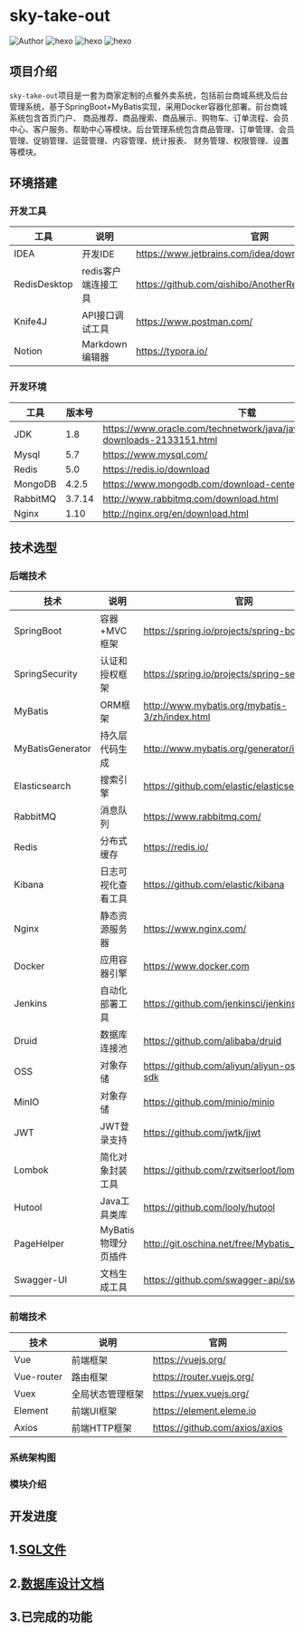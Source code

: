 # sky-take-out

![Author](https://img.shields.io/badge/Author-hua-red.svg "Author")
![hexo](https://img.shields.io/badge/Java-1.8+-blue.svg)
![hexo](https://img.shields.io/badge/Maven-3.8.5-yellow.svg)
![hexo](https://img.shields.io/badge/Spring_Boot-2.7.3-green.svg)

## 项目介绍
`sky-take-out`项目是一套为商家定制的点餐外卖系统，包括前台商城系统及后台管理系统，基于SpringBoot+MyBatis实现，采用Docker容器化部署。前台商城系统包含首页门户、
商品推荐、商品搜索、商品展示、购物车、订单流程、会员中心、客户服务、帮助中心等模块。后台管理系统包含商品管理、订单管理、会员管理、促销管理、运营管理、内容管理、统计报表、
财务管理、权限管理、设置等模块。
## 环境搭建
### 开发工具

| 工具            | 说明           | 官网                                                    |
|---------------|--------------|-------------------------------------------------------|
| IDEA          | 开发IDE        | https://www.jetbrains.com/idea/download               |
| RedisDesktop  | redis客户端连接工具 | https://github.com/qishibo/AnotherRedisDesktopManager |                          |
| Knife4J       | API接口调试工具    | https://www.postman.com/                              |
| Notion        | Markdown编辑器  | https://typora.io/                                    |

### 开发环境

| 工具            | 版本号    | 下载                                                                                   |
|---------------|--------|--------------------------------------------------------------------------------------|
| JDK           | 1.8    | https://www.oracle.com/technetwork/java/javase/downloads/jdk8-downloads-2133151.html |
| Mysql         | 5.7    | https://www.mysql.com/                                                               |
| Redis         | 5.0    | https://redis.io/download                                                            |
| MongoDB       | 4.2.5  | https://www.mongodb.com/download-center                                              |
| RabbitMQ      | 3.7.14 | http://www.rabbitmq.com/download.html                                                |
| Nginx         | 1.10   | http://nginx.org/en/download.html                                                    |                                     |
## 技术选型
### 后端技术
| 技术                   | 说明            | 官网                                             |
|----------------------|---------------|------------------------------------------------|
| SpringBoot           | 容器+MVC框架      | https://spring.io/projects/spring-boot         |
| SpringSecurity       | 认证和授权框架       | https://spring.io/projects/spring-security     |
| MyBatis              | ORM框架         | http://www.mybatis.org/mybatis-3/zh/index.html |
| MyBatisGenerator     | 持久层代码生成       | http://www.mybatis.org/generator/index.html    |
| Elasticsearch        | 搜索引擎          | https://github.com/elastic/elasticsearch       |
| RabbitMQ             | 消息队列          | https://www.rabbitmq.com/                      |
| Redis                | 分布式缓存         | https://redis.io/                              |            |
| Kibana               | 日志可视化查看工具     | https://github.com/elastic/kibana              |
| Nginx                | 静态资源服务器       | https://www.nginx.com/                         |
| Docker               | 应用容器引擎        | https://www.docker.com                         |
| Jenkins              | 自动化部署工具       | https://github.com/jenkinsci/jenkins           |
| Druid                | 数据库连接池        | https://github.com/alibaba/druid               |
| OSS                  | 对象存储          | https://github.com/aliyun/aliyun-oss-java-sdk  |
| MinIO                | 对象存储          | https://github.com/minio/minio                 |
| JWT                  | JWT登录支持       | https://github.com/jwtk/jjwt                   |
| Lombok               | 简化对象封装工具      | https://github.com/rzwitserloot/lombok         |
| Hutool               | Java工具类库      | https://github.com/looly/hutool                |
| PageHelper           | MyBatis物理分页插件 | http://git.oschina.net/free/Mybatis_PageHelper |
| Swagger-UI           | 文档生成工具        | https://github.com/swagger-api/swagger-ui      |                 |
### 前端技术

| 技术         | 说明             | 官网                                     |
|------------|----------------|----------------------------------------|
| Vue        | 前端框架           | https://vuejs.org/                     |
| Vue-router | 路由框架           | https://router.vuejs.org/              |
| Vuex       | 全局状态管理框架       | https://vuex.vuejs.org/                |
| Element    | 前端UI框架         | https://element.eleme.io               |
| Axios      | 前端HTTP框架       | https://github.com/axios/axios         |
### 系统架构图
### 模块介绍
## 开发进度


## 1.[SQL文件](https://github.com/hua-cloud/sky-take-out/blob/master/sky-server/src/main/resources/sql/sky.sql)

## 2.[数据库设计文档](https://github.com/hua-cloud/sky-take-out/blob/master/sky-server/src/main/resources/sql/%E6%95%B0%E6%8D%AE%E5%BA%93%E8%AE%BE%E8%AE%A1%E6%96%87%E6%A1%A3.md)

## 3.已完成的功能